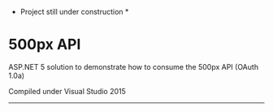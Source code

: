 * Project still under construction *

# 500px API

ASP.NET 5 solution to demonstrate how to consume the 500px API (OAuth 1.0a)
 
Compiled under Visual Studio 2015 

-----------------------------------------------------------------------------------

